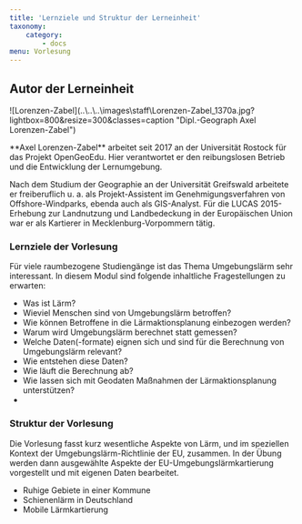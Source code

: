 ```yaml
---
title: 'Lernziele und Struktur der Lerneinheit'
taxonomy:
    category:
        - docs
menu: Vorlesung
---
```


## Autor der Lerneinheit
<div class="row align-items-center">
  <div class="col-sm-3" markdown="1">![Lorenzen-Zabel](..\..\..\images\staff\Lorenzen-Zabel_1370a.jpg?lightbox=800&resize=300&classes=caption "Dipl.-Geograph Axel Lorenzen-Zabel")</div>
  <div class="col-sm-9">
    <p markdown="1">**Axel Lorenzen-Zabel** arbeitet seit 2017 an der Universität Rostock für das Projekt OpenGeoEdu. Hier verantwortet er den reibungslosen Betrieb und die Entwicklung der Lernumgebung.</p>
    <p>Nach dem Studium der Geographie an der Universität Greifswald arbeitete er freiberuflich u. a. als Projekt-Assistent im Genehmigungsverfahren von Offshore-Windparks, ebenda auch als GIS-Analyst. Für die LUCAS 2015-Erhebung zur Landnutzung und Landbedeckung in der Europäischen Union war er als Kartierer in Mecklenburg-Vorpommern tätig.</p>
  </div>
</div>

### Lernziele der Vorlesung

Für viele raumbezogene Studiengänge ist das Thema Umgebungslärm sehr interessant.
In diesem Modul sind folgende inhaltliche Fragestellungen zu erwarten:

* Was ist Lärm?
* Wieviel Menschen sind von Umgebungslärm betroffen?
* Wie können Betroffene in die Lärmaktionsplanung einbezogen werden?
* Warum wird Umgebungslärm berechnet statt gemessen?
* Welche Daten(-formate) eignen sich und sind für die Berechnung von Umgebungslärm relevant?
* Wie entstehen diese Daten?
* Wie läuft die Berechnung ab?
* Wie lassen sich mit Geodaten Maßnahmen der Lärmaktionsplanung unterstützen?
* 


### Struktur der Vorlesung

Die Vorlesung fasst kurz wesentliche Aspekte von Lärm, und im speziellen Kontext der Umgebungslärm-Richtlinie der EU, zusammen. In der Übung werden dann ausgewählte Aspekte der EU-Umgebungslärmkartierung vorgestellt und mit eigenen Daten bearbeitet.

* Ruhige Gebiete in einer Kommune
* Schienenlärm in Deutschland 
* Mobile Lärmkartierung
